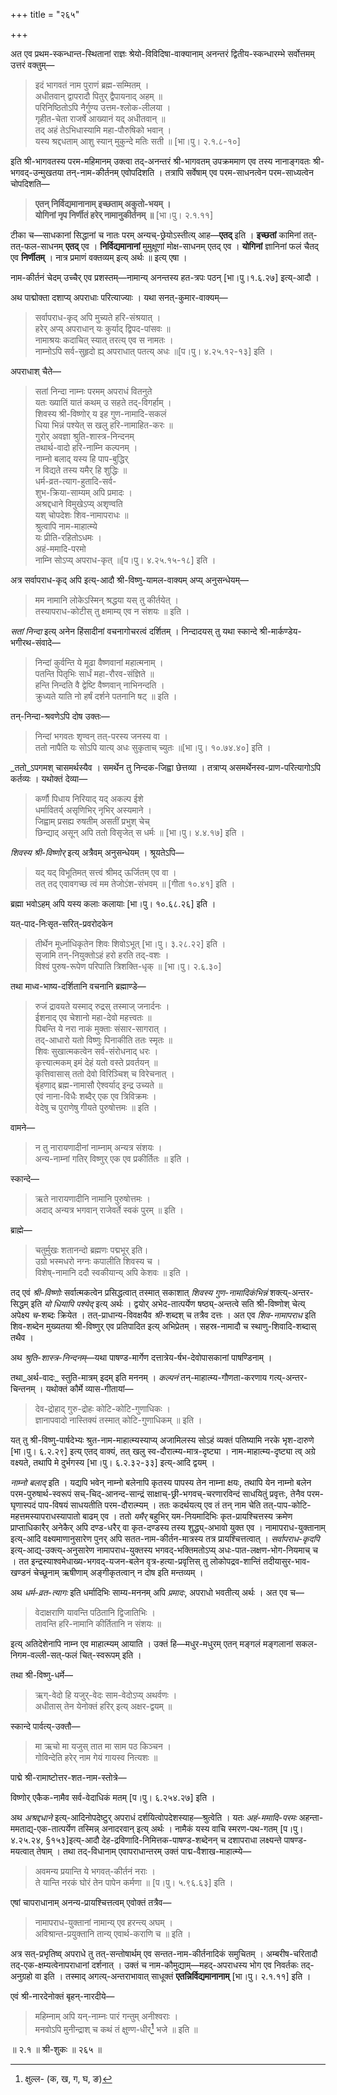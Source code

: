 +++
title = "२६५"

+++

अत एव प्रथम-स्कन्धान्त-स्थितानां राज्ञः श्रेयो-विविदिषा-वाक्यानाम् अनन्तरं द्वितीय-स्कन्धारम्भे सर्वोत्तमम् उत्तरं वक्तुम्—


> इदं भागवतं नाम पुराणं ब्रह्म-सम्मितम् ।  
> अधीतवान् द्वापरादौ पितुर् द्वैपायनाद् अहम् ॥  
> परिनिष्ठितोऽपि नैर्गुण्य उत्तम-श्लोक-लीलया ।  
> गृहीत-चेता राजर्षे आख्यानं यद् अधीतवान् ॥  
> तद् अहं तेऽभिधास्यामि महा-पौरुषिको भवान् ।  
> यस्य श्रद्दधताम् आशु स्यान् मुकुन्दे मतिः सती ॥ [भा।पु। २.१.८-१०]

इति श्री-भागवतस्य परम-महिमानम् उक्त्वा तद्-अनन्तरं श्री-भागवतम् उपक्रममाण एव तस्य नानाङ्गवतः श्री-भगवद्-उन्मुखतया तन्-नाम-कीर्तनम् एवोपदिशति । तत्रापि सर्वेषाम् एव परम-साधनत्वेन परम-साध्यत्वेन चोपदिशति—


> **एतन् निर्विद्यमानानाम् इच्छताम् अकुतो-भयम् ।**  
> **योगिनां नृप निर्णीतं हरेर् नामानुकीर्तनम् ॥** [भा।पु। २.१.११]

टीका च—साधकानां सिद्धानां च नातः परम् अन्यच्-छ्रेयोऽस्तीत्य् आह—**एतद्** इति । **इच्छतां** कामिनां तत्-तत्-फल-साधनम् **एतद्** एव । **निर्विद्यमानानां** मुमुक्षूणां मोक्ष-साधनम् एतद् एव । **योगिनां** ज्ञानिनां फलं चैतद् एव **निर्णीतम्** । नात्र प्रमाणं वक्तव्यम् इत्य् अर्थः ॥ इत्य् एषा ।

नाम-कीर्तनं चेदम् उच्चैर् एव प्रशस्तम्—नामान्य् अनन्तस्य हत-त्रपः पठन् [भा।पु।१.६.२७] इत्य्-आदौ ।

अथ पाद्मोक्ता दशाप्य् अपराधाः परित्याज्याः । यथा सनत्-कुमार-वाक्यम्—


> सर्वापराध-कृद् अपि मुच्यते हरि-संश्रयात् ।  
> हरेर् अप्य् अपराधान् यः कुर्याद् द्विपद-पांसवः ॥  
> नामाश्रयः कदाचित् स्यात् तरत्य् एव स नामतः ।  
> नाम्नोऽपि सर्व-सुहृदो ह्य् अपराधात् पतत्य् अधः ॥[प।पु। ४.२५.१२-१३] इति ।

अपराधाश् चैते—


> सतां निन्दा नाम्नः परमम् अपराधं वितनुते  
> यतः ख्यातिं यातं कथम् उ सहते तद्-विगर्हाम् ।  
> शिवस्य श्री-विष्णोर् य इह गुण-नामादि-सकलं  
> धिया भिन्नं पश्येत् स खलु हरि-नामाहित-करः ॥  
> गुरोर् अवज्ञा श्रुति-शास्त्र-निन्दनम्   
> तथार्थ-वादो हरि-नाम्नि कल्पनम् ।  
> नाम्नो बलाद् यस्य हि पाप-बुद्धिर्  
> न विद्यते तस्य यमैर् हि शुद्धिः ॥  
> धर्म-व्रत-त्याग-हुतादि-सर्व-  
> शुभ-क्रिया-साम्यम् अपि प्रमादः ।  
> अश्रद्दधाने विमुखेऽप्य् अशृण्वति  
> यश् चोपदेशः शिव-नामापराधः ॥  
> श्रुत्वापि नाम-माहात्म्ये   
> यः प्रीति-रहितोऽधमः ।  
> अहं-ममादि-परमो   
> नाम्नि सोऽप्य् अपराध-कृत् ॥[प।पु। ४.२५.१५-१८] इति ।

अत्र सर्वापराध-कृद् अपि इत्य्-आदौ श्री-विष्णु-यामल-वाक्यम् अप्य् अनुसन्धेयम्—


> मम नामानि लोकेऽस्मिन् श्रद्धया यस् तु कीर्तयेत् ।  
> तस्यापराध-कोटीस् तु क्षमाम्य् एव न संशयः ॥ इति ।

_सतां निन्दा_ इत्य् अनेन हिंसादीनां वचनागोचरत्वं दर्शितम् । निन्दादयस् तु यथा स्कान्दे श्री-मार्कण्डेय-भगीरथ-संवादे—


> निन्दां कुर्वन्ति ये मूढा वैष्णवानां महात्मनाम् ।  
> पतन्ति पितृभिः सार्धं महा-रौरव-संज्ञिते ॥  
> हन्ति निन्दति वै द्वेष्टि वैष्णवान् नाभिनन्दति ।  
> क्रुध्यते याति नो हर्षं दर्शने पतनानि षट् ॥ इति ।

तन्-निन्दा-श्रवणेऽपि दोष उक्तः—


> निन्दां भगवतः शृण्वन् तत्-परस्य जनस्य वा ।  
> ततो नापैति यः सोऽपि यात्य् अधः सुकृताच् च्युतः ॥[भा।पु। १०.७४.४०] इति ।

_ततो_ऽपगमश् चासमर्थस्यैव । समर्थेन तु निन्दक-जिह्वा छेत्तव्या । तत्राप्य् असमर्थेनस्व-प्राण-परित्यागोऽपि कर्तव्यः । यथोक्तं देव्या—


> कर्णौ पिधाय निरियाद् यद् अकल्प ईशे  
> धर्मावितर्य् असृणिभिर् नृभिर् अस्यमाने ।  
> जिह्वाम् प्रसह्य रुषतीम् असतीं प्रभुश् चेच्  
> छिन्द्याद् असून् अपि ततो विसृजेत् स धर्मः ॥ [भा।पु। ४.४.१७] इति ।

_शिवस्य श्री-विष्णोर्_ इत्य् अत्रैवम् अनुसन्धेयम् । श्रूयतेऽपि—


> यद् यद् विभूतिमत् सत्त्वं श्रीमद् ऊर्जितम् एव वा ।  
> तत् तद् एवावगच्छ त्वं मम तेजोऽंश-संभवम् ॥ [गीता १०.४१] इति ।

ब्रह्मा भवोऽहम् अपि यस्य कलाः कलायाः [भा।पु। १०.६८.२६] इति ।

यत्-पाद-निःसृत-सरित्-प्रवरोदकेन 


> तीर्थेन मूर्ध्नाधिकृतेन शिवः शिवोऽभूत् [भा।पु। ३.२८.२२] इति ।  
> सृजामि तन्-नियुक्तोऽहं हरो हरति तद्-वशः ।  
> विश्वं पुरुष-रूपेण परिपाति त्रिशक्ति-धृक् ॥ [भा।पु। २.६.३०] 

तथा माध्व-भाष्य-दर्शितानि वचनानि ब्रह्माण्डे—


> रुजं द्रावयते यस्माद् रुद्रस् तस्माज् जनार्दनः ।  
> ईशनाद् एव चेशानो महा-देवो महत्त्वतः ॥  
> पिबन्ति ये नरा नाकं मुक्ताः संसार-सागरात् ।  
> तद्-आधारो यतो विष्णुः पिनाकीति ततः स्मृतः ॥  
> शिवः सुखात्मकत्वेन सर्व-संरोधनाद् धरः ।  
> कृत्त्यात्मकम् इमं देहं यतो वस्ते प्रवर्तयन् ॥  
> कृत्तिवासास् ततो देवो विरिञ्चिश् च विरेचनात् ।  
> बृंहणाद् ब्रह्म-नामासौ ऐश्वर्याद् इन्द्र उच्यते ॥  
> एवं नाना-विधैः शब्दैर् एक एव त्रिविक्रमः ।  
> वेदेषु च पुराणेषु गीयते पुरुषोत्तमः ॥ इति ।

वामने—


> न तु नारायणादीनां नाम्नाम् अन्यत्र संशयः ।  
> अन्य-नाम्नां गतिर् विष्णुर् एक एव प्रकीर्तितः ॥ इति ।

स्कान्दे—


> ऋते नारायणादीनि नामानि पुरुषोत्तमः ।  
> अदाद् अन्यत्र भगवान् राजेवर्ते स्वकं पुरम् ॥ इति ।

ब्राह्मे—


> चतुर्मुखः शतानन्दो ब्रह्मणः पद्मभूर् इति।  
> उग्रो भस्मधरो नग्नः कपालीति शिवस्य च ।  
> विशेष्-नामानि ददौ स्वकीयान्य् अपि केशवः ॥ इति ।

तद् एवं _श्री-विष्णोः_ सर्वात्मकत्वेन प्रसिद्धत्वात् तस्मात् सकाशात् _शिवस्य गुण-नामादिकंभिन्नं_ शक्त्य्-अन्तर-सिद्धम् इति _यो धियापि पश्येद्_ इत्य् अर्थः । द्वयोर् अभेद-तात्पर्येण षष्ठ्य्-अन्तत्वे सति श्री-विष्णोश् चेत्य् अपेक्ष्य _च_-शब्दः क्रियेत । तत्-प्राधान्य-विवक्षयैव _श्री_-शब्दश् च तत्रैव दत्तः । अत एव _शिव-नामापराध_ इति शिव-शब्देन मुख्यतया श्री-विष्णुर् एव प्रतिपादित इत्य् अभिप्रेतम् । सहस्र-नामादौ च स्थाणु-शिवादि-शब्दास् तथैव ।

अथ _श्रुति-शास्त्र-निन्दनम्_—यथा पाषण्ड-मार्गेण दत्तात्रेय-र्षभ-देवोपासकानां पाषण्डिनाम् । 

तथा_अर्थ-वादः_ स्तुति-मात्रम् इदम् इति मननम् । _कल्पनं_ तन्-माहात्म्य-गौणता-करणाय गत्य्-अन्तर-चिन्तनम् । यथोक्तं कौर्मे व्यास-गीतायां—


> देव-द्रोहाद् गुरु-द्रोहः कोटि-कोटि-गुणाधिकः ।  
> ज्ञानापवादो नास्तिक्यं तस्मात् कोटि-गुणाधिकम् ॥ इति ।

यत् तु श्री-विष्णु-पार्षदेभ्यः श्रुत-नाम-माहात्म्यस्याप्य् अजामिलस्य सोऽहं व्यक्तं पतिष्यामि नरके भृश-दारुणे [भा।पु। ६.२.२९] इत्य् एतद् वाक्यं, तत् खलु स्व-दौरात्म्य-मात्र-दृष्ट्या । नाम-माहात्म्य-दृष्ट्या त्व् अग्रे वक्ष्यते, तथापि मे दुर्भगस्य [भा।पु। ६.२.३२-३३] इत्य्-आदि द्वयम् ।

_नाम्नो बलाद्_ इति । यद्यपि भवेन् नाम्नो बलेनापि कृतस्य पापस्य तेन नाम्ना क्षयः, तथापि येन नाम्नो बलेन परम-पुरुषार्थ-स्वरूपं सच्-चिद्-आनन्द-सान्द्रं साक्षाच्-छ्री-भगवच्-चरणारविन्दं साधयितुं प्रवृत्तः, तेनैव परम-घृणास्पदं पाप-विषयं साधयतीति परम-दौरात्म्यम् । ततः कदर्थयत्य् एव तं तन् नाम चेति तत्-पाप-कोटि-महत्तमस्यापराधस्यापातो बाढम् एव । ततो _यमैर्_ बहुभिर् यम-नियमादिभिः कृत-प्रायश्चित्तस्य क्रमेण प्राप्ताधिकारैर् अनेकैर् अपि दण्ड-धरैर् वा कृत-दण्डस्य तस्य शुद्ध्य्-अभावो युक्त एव । नामापराध-युक्तानाम् इत्य्-आदि वक्ष्यमाणानुसारेण पुनर् अपि सतत-नाम-कीर्तन-मात्रस्य तत्र प्रायश्चित्तत्वात् । _सर्वापराध-कृदपि_ इत्य्-आद्य्-उक्त्य्-अनुसारेण नामापराध-युक्तस्य भगवद्-भक्तिमतोऽप्य् अधः-पात-लक्षण-भोग-नियमाच् च । तत इन्द्रस्याश्वमेधाख्य-भगवद्-यजन-बलेन वृत्र-हत्या-प्रवृत्तिस् तु लोकोपद्रव-शान्तिं तदीयासुर-भाव-खण्डनं चेच्छूनाम् ऋषीणाम् अङ्गीकृतत्वान् न दोष इति मन्तव्यम् ।

अथ _धर्म-व्रत-त्यागः_ इति धर्मादिभिः साम्य-मननम् अपि _प्रमादः_, अपराधो भवतीत्य् अर्थः । अत एव च—


> वेदाक्षराणि यावन्ति पठितानि द्विजातिभिः ।  
> तावन्ति हरि-नामानि कीर्तितानि न संशयः ॥

इत्य् अतिदेशेनापि नाम्न एव माहात्म्यम् आयाति । उक्तं हि—मधुर-मधुरम् एतन् मङ्गलं मङ्गलानां सकल-निगम-वल्ली-सत्-फलं चित्-स्वरूपम् इति । 

तथा श्री-विष्णु-धर्मे—


> ऋग्-वेदो हि यजुर्-वेदः साम-वेदोऽप्य् अथर्वणः ।  
> अधीतास् तेन येनोक्तं हरिर् इत्य् अक्षर-द्वयम् ॥

स्कान्दे पार्वत्य्-उक्तौ—


> मा ऋचो मा यजुस् तात मा साम पठ किञ्चन ।  
> गोविन्देति हरेर् नाम गेयं गायस्व नित्यशः ॥

पाद्मे श्री-रामाष्टोत्तर-शत-नाम-स्तोत्रे—

विष्णोर् एकैक-नामैव सर्व-वेदाधिकं मतम् [प।पु। ६.२५४.२७] इति ।

अथ _अश्रद्दधाने_ इत्य्-आदिनोपदेष्टुर् अपराधं दर्शयित्वोपदेशस्याह—श्रुत्वेति । यतः _अहं-ममादि-परमः_ अहन्ता-ममताद्य्-एक-तात्पर्येण तस्मिन्न् अनादरवान् इत्य् अर्थः । नामैकं यस्य वाचि स्मरण-पथ-गतम् [प।पु। ४.२५.२४, §१५३]इत्य्-आदौ देह-द्रविणादि-निमित्तक-पाषण्ड-शब्देनन् च दशापराधा लक्ष्यन्ते पाषण्ड-मयत्वात् तेषाम् । तथा तद्-विधानाम् एवापराधान्तरम् उक्तं पाद्म-वैशाख-माहात्म्ये—


> अवमन्य प्रयान्ति ये भगवत्-कीर्तनं नराः ।  
> ते यान्ति नरकं घोरं तेन पापेन कर्मणा ॥ [प।पु। ५.९६.६३] इति ।

एषां चापराधानाम् अनन्य-प्रायश्चित्तत्वम् एवोक्तं तत्रैव—


> नामापराध-युक्तानां नामान्य् एव हरन्त्य् अघम् ।  
> अविश्रान्त-प्रयुक्तानि तान्य् एवार्थ-कराणि च ॥ इति ।

अत्र सत्-प्रभृतिष्व् अपराधे तु तत्-सन्तोषार्थम् एव सन्तत-नाम-कीर्तनादिकं समुचितम् । अम्बरीष-चरितादौ तद्-एक-क्षम्यत्वेनापराधानां दर्शनात् । उक्तं च नाम-कौमुद्याम्—महद्-अपराधस्य भोग एव निवर्तकः तद्-अनुग्रहो वा इति । तस्माद् अगत्य्-अन्तराभावात् साधूक्तं **एतन्निर्विद्यमानानाम्** [भा।पु। २.१.११] इति ।

एवं श्री-नारदेनोक्तं बृहन्-नारदीये—


> महिम्नाम् अपि यन्-नाम्नः पारं गन्तुम् अनीश्वराः ।  
> मनवोऽपि मुनीन्द्राश् च कथं तं क्षुण्ण-धीर्[^२७०] भजे ॥ इति ॥

[^२७०]:
    क्षुल्ल- (क, ख, ग, घ, ङ)


॥ २.१ ॥ श्री-शुकः ॥ २६५ ॥
